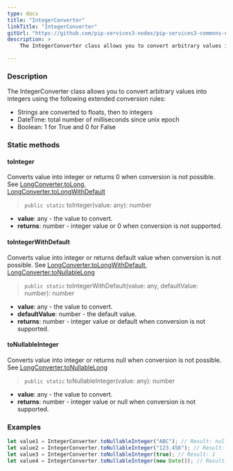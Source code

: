 ```yaml
---
type: docs
title: "IntegerConverter"
linkTitle: "IntegerConverter"
gitUrl: "https://github.com/pip-services3-nodex/pip-services3-commons-nodex"
description: > 
    The IntegerConverter class allows you to convert arbitrary values into integers using extended conversion rules.

---
```


### Description
    
The IntegerConverter class allows you to convert arbitrary values into integers using the following extended conversion rules:

- Strings are converted to floats, then to integers
- DateTime: total number of milliseconds since unix epoсh  
- Boolean: 1 for True and 0 for False

### Static methods

#### toInteger
Converts value into integer or returns 0 when conversion is not possible.  
See [LongConverter.toLong](../long_converter/#tolong),  
[LongConverter.toLongWithDefault](../long_converter/#tolongwithdefault)

> `public static` toInteger(value: any): number

- **value**: any - the value to convert.
- **returns**: number - integer value or 0 when conversion is not supported.

#### toIntegerWithDefault
Converts value into integer or returns default value when conversion is not possible.
See [LongConverter.toLongWithDefault](../long_converter/#tolongwithdefault),  
[LongConverter.toNullableLong](../long_converter/#tonullablelong)

> `public static` toIntegerWithDefault(value: any, defaultValue: number): number

- **value**: any - the value to convert.
- **defaultValue**: number - the default value.
- **returns**: number - integer value or default when conversion is not supported. 

#### toNullableInteger
Converts value into integer or returns null when conversion is not possible.
See [LongConverter.toNullableLong](../long_converter/#tonullablelong)

> `public static` toNullableInteger(value: any): number

- **value**: any - the value to convert.
- **returns**: number - integer value or null when conversion is not supported.

### Examples

```typescript
let value1 = IntegerConverter.toNullableInteger("ABC"); // Result: null
let value2 = IntegerConverter.toNullableInteger("123.456"); // Result: 123
let value3 = IntegerConverter.toNullableInteger(true); // Result: 1
let value4 = IntegerConverter.toNullableInteger(new Date()); // Result: current milliseconds (E.g. 1619869474907)

```
